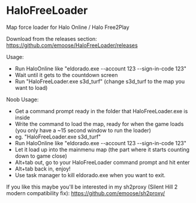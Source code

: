 # HaloFreeLoader
Map force loader for Halo Online / Halo Free2Play

Download from the releases section: https://github.com/emoose/HaloFreeLoader/releases

Usage:
- Run HaloOnline like "eldorado.exe --account 123 --sign-in-code 123"
- Wait until it gets to the countdown screen
- Run "HaloFreeLoader.exe s3d_turf" (change s3d_turf to the map you want to load)

Noob Usage:
- Get a command prompt ready in the folder that HaloFreeLoader.exe is inside
- Write the command to load the map, ready for when the game loads (you only have a ~15 second window to run the loader)
- eg. "HaloFreeLoader.exe s3d_turf"
- Run HaloOnline like "eldorado.exe --account 123 --sign-in-code 123"
- Let it load up into the mainmenu map (the part where it starts counting down to game close)
- Alt+tab out, go to your HaloFreeLoader command prompt and hit enter
- Alt+tab back in, enjoy!
- Use task manager to kill eldorado.exe when you want to exit.

If you like this maybe you'll be interested in my sh2proxy (Silent Hill 2 modern compatibility fix): https://github.com/emoose/sh2proxy/
